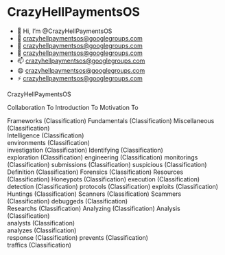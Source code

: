 # CrazyHellPaymentsOS

- 👋 Hi, I’m @CrazyHellPaymentsOS
- 👀 crazyhellpaymentsos@googlegroups.com
- 🌱 crazyhellpaymentsos@googlegroups.com
- 💞️ crazyhellpaymentsos@googlegroups.com
- 📫 crazyhellpaymentsos@googlegroups.com
- 😄 crazyhellpaymentsos@googlegroups.com
- ⚡ crazyhellpaymentsos@googlegroups.com

<!---
CrazyHellPaymentsOS/CrazyHellPaymentsOS is a ✨ special ✨ repository because its `README.md` (this file) appears on your GitHub profile.
You can click the Preview link to take a look at your changes.
--->




CrazyHellPaymentsOS


 
Collaboration To
Introduction To
Motivation To


Frameworks      (Classification) 
Fundamentals    (Classification) 
Miscellaneous   (Classification)  
Intelligence    (Classification)  
environments    (Classification)  
investigation   (Classification) 
Identifying     (Classification)  
exploration     (Classification) 
engineering     (Classification) 
monitorings     (Classification) 
submissions     (Classification)
suspicious      (Classification) 
Definition      (Classification) 
Forensics       (Classification) 
Resources       (Classification) 
Honeypots       (Classification) 
execution       (Classification) 
detection       (Classification) 
protocols       (Classification)
exploits        (Classification)
Huntings        (Classification)
Scanners        (Classification)
Scammers        (Classification)
debuggeds       (Classification)  
Researchs       (Classification) 
Analyzing       (Classification)
Analysis        (Classification)  
analysts        (Classification)   
analyzes        (Classification)    
response        (Classification)
prevents        (Classification)  
traffics        (Classification)  




